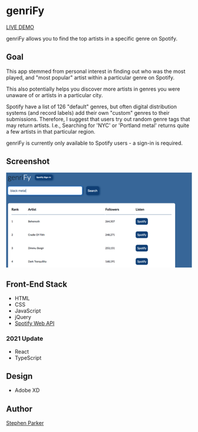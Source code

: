 # genriFy

[LIVE DEMO](https://stephenparkhum.github.io/genriFy/)

genriFy allows you to find the top artists in a specific genre on Spotify.

## Goal

This app stemmed from personal interest in finding out who was the most played, and "most popular" artist within a particular genre on Spotify.

This also potentially helps you discover more artists in genres you were unaware of or artists in a particular city.

Spotify have a list of 126 "default" genres, but often digital distribution systems (and record labels) add their own "custom" genres to their submissions. Therefore, I suggest that users try out random genre tags that may return artists. I.e., Searching for 'NYC' or 'Portland metal' returns quite a few artists in that particular region.

genriFy is currently only available to Spotify users - a sign-in is required.

## Screenshot

![genriFy Screenshot](/screenshots/DesktopScreenshot_01.png)

## Front-End Stack

- HTML
- CSS
- JavaScript
- jQuery
- [Spotify Web API](https://developer.spotify.com/documentation/web-api/)

### 2021 Update

- React
- TypeScript

## Design

- Adobe XD

## Author

[Stephen Parker](http://sparker.work)
